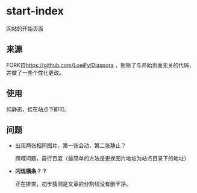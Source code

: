 # start-index
网站的开始页面

## 来源
FORK自<https://github.com/LoeiFy/Diaspora> ，剔除了与开始页面无关的代码，并做了一些个性化更改。

## 使用
纯静态，挂在站点下即可。

## 问题
* 出现两张相同图片，第一张会动，第二张静止？

  跨域问题，自行百度（最简单的方法是更换图片地址为站点目录下的地址）

* **闪现横条？？**

  正在排查，初步猜测是文章的分割线没有删干净。